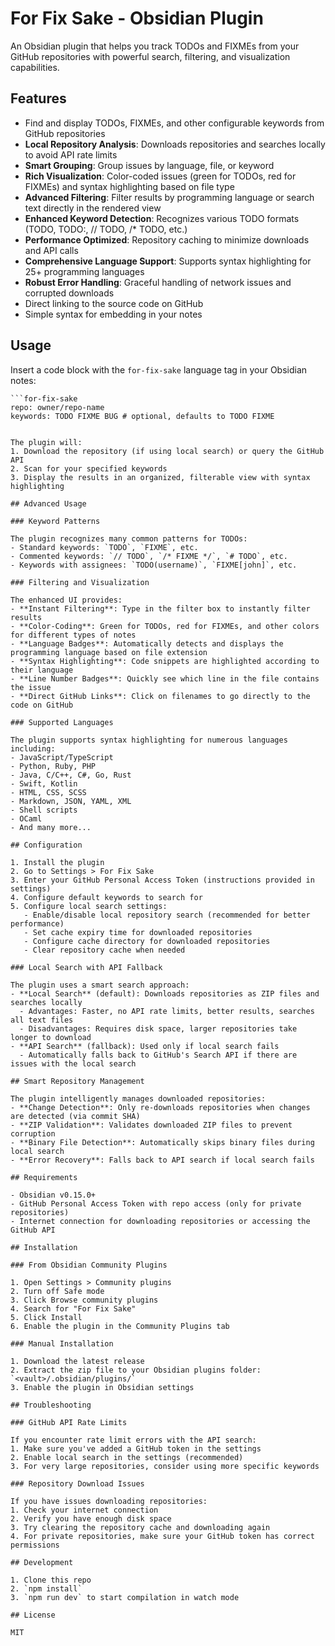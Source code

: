 # For Fix Sake - Obsidian Plugin

An Obsidian plugin that helps you track TODOs and FIXMEs from your GitHub repositories with powerful search, filtering, and visualization capabilities.

## Features

- Find and display TODOs, FIXMEs, and other configurable keywords from GitHub repositories
- **Local Repository Analysis**: Downloads repositories and searches locally to avoid API rate limits
- **Smart Grouping**: Group issues by language, file, or keyword
- **Rich Visualization**: Color-coded issues (green for TODOs, red for FIXMEs) and syntax highlighting based on file type
- **Advanced Filtering**: Filter results by programming language or search text directly in the rendered view
- **Enhanced Keyword Detection**: Recognizes various TODO formats (TODO, TODO:, // TODO, /* TODO, etc.)
- **Performance Optimized**: Repository caching to minimize downloads and API calls
- **Comprehensive Language Support**: Supports syntax highlighting for 25+ programming languages
- **Robust Error Handling**: Graceful handling of network issues and corrupted downloads
- Direct linking to the source code on GitHub
- Simple syntax for embedding in your notes

## Usage

Insert a code block with the `for-fix-sake` language tag in your Obsidian notes:

```
```for-fix-sake
repo: owner/repo-name
keywords: TODO FIXME BUG # optional, defaults to TODO FIXME
```
```

The plugin will:
1. Download the repository (if using local search) or query the GitHub API
2. Scan for your specified keywords
3. Display the results in an organized, filterable view with syntax highlighting

## Advanced Usage

### Keyword Patterns

The plugin recognizes many common patterns for TODOs:
- Standard keywords: `TODO`, `FIXME`, etc.
- Commented keywords: `// TODO`, `/* FIXME */`, `# TODO`, etc.
- Keywords with assignees: `TODO(username)`, `FIXME[john]`, etc.

### Filtering and Visualization

The enhanced UI provides:
- **Instant Filtering**: Type in the filter box to instantly filter results
- **Color-Coding**: Green for TODOs, red for FIXMEs, and other colors for different types of notes
- **Language Badges**: Automatically detects and displays the programming language based on file extension
- **Syntax Highlighting**: Code snippets are highlighted according to their language
- **Line Number Badges**: Quickly see which line in the file contains the issue
- **Direct GitHub Links**: Click on filenames to go directly to the code on GitHub

### Supported Languages

The plugin supports syntax highlighting for numerous languages including:
- JavaScript/TypeScript
- Python, Ruby, PHP
- Java, C/C++, C#, Go, Rust
- Swift, Kotlin
- HTML, CSS, SCSS
- Markdown, JSON, YAML, XML
- Shell scripts
- OCaml
- And many more...

## Configuration

1. Install the plugin
2. Go to Settings > For Fix Sake
3. Enter your GitHub Personal Access Token (instructions provided in settings)
4. Configure default keywords to search for
5. Configure local search settings:
   - Enable/disable local repository search (recommended for better performance)
   - Set cache expiry time for downloaded repositories
   - Configure cache directory for downloaded repositories
   - Clear repository cache when needed

### Local Search with API Fallback

The plugin uses a smart search approach:
- **Local Search** (default): Downloads repositories as ZIP files and searches locally
  - Advantages: Faster, no API rate limits, better results, searches all text files
  - Disadvantages: Requires disk space, larger repositories take longer to download
- **API Search** (fallback): Used only if local search fails
  - Automatically falls back to GitHub's Search API if there are issues with the local search

## Smart Repository Management

The plugin intelligently manages downloaded repositories:
- **Change Detection**: Only re-downloads repositories when changes are detected (via commit SHA)
- **ZIP Validation**: Validates downloaded ZIP files to prevent corruption
- **Binary File Detection**: Automatically skips binary files during local search
- **Error Recovery**: Falls back to API search if local search fails

## Requirements

- Obsidian v0.15.0+
- GitHub Personal Access Token with repo access (only for private repositories)
- Internet connection for downloading repositories or accessing the GitHub API

## Installation

### From Obsidian Community Plugins

1. Open Settings > Community plugins
2. Turn off Safe mode
3. Click Browse community plugins
4. Search for "For Fix Sake"
5. Click Install
6. Enable the plugin in the Community Plugins tab

### Manual Installation

1. Download the latest release
2. Extract the zip file to your Obsidian plugins folder: `<vault>/.obsidian/plugins/`
3. Enable the plugin in Obsidian settings

## Troubleshooting

### GitHub API Rate Limits

If you encounter rate limit errors with the API search:
1. Make sure you've added a GitHub token in the settings
2. Enable local search in the settings (recommended)
3. For very large repositories, consider using more specific keywords

### Repository Download Issues

If you have issues downloading repositories:
1. Check your internet connection
2. Verify you have enough disk space
3. Try clearing the repository cache and downloading again
4. For private repositories, make sure your GitHub token has correct permissions

## Development

1. Clone this repo
2. `npm install`
3. `npm run dev` to start compilation in watch mode

## License

MIT 